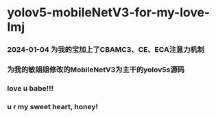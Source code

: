 # yolov5-mobileNetV3-for-my-love-lmj

### 2024-01-04 为我的宝加上了CBAMC3、CE、ECA注意力机制

### 为我的敏姐姐修改的MobileNetV3为主干的yolov5s源码

### love u babe!!!
### u r my sweet heart, honey!
